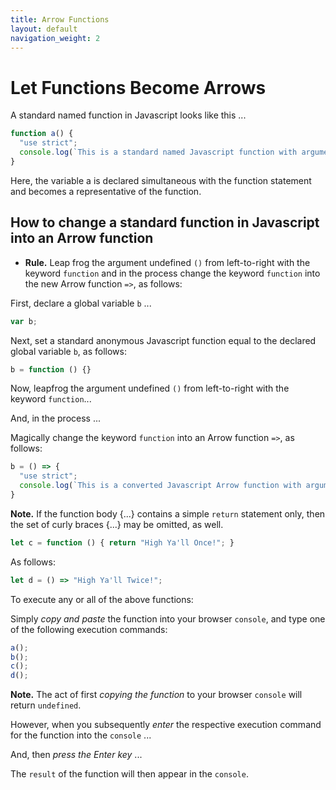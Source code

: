 ```yaml
---
title: Arrow Functions
layout: default
navigation_weight: 2
---
```

# Let Functions Become Arrows

A standard named function in Javascript looks like this ...

```Javascript
function a() {
  "use strict";
  console.log(`This is a standard named Javascript function with argument undefined.`);
}
```

Here, the variable a is declared simultaneous with the function statement and becomes a representative of the function.

## How to change a standard function in Javascript into an Arrow function

- **Rule.** Leap frog the argument undefined `()` from left-to-right with the keyword `function` and in the process change the keyword `function` into the new Arrow function `=>`, as follows:

First, declare a global variable `b` ...

```Javascript
var b;
```

Next, set a standard anonymous Javascript function equal to the declared global variable `b`, as follows:

```Javascript
b = function () {}
```

Now, leapfrog the argument undefined `()` from left-to-right with the keyword `function`...

And, in the process ...

Magically change the keyword `function` into an Arrow function `=>`, as follows:

```Javascript
b = () => {
  "use strict";
  console.log(`This is a converted Javascript Arrow function with argument undefined.`);
}
```

**Note.** If the function body {...} contains a simple `return` statement only, then the set of curly braces {...} may be omitted, as well.

```Javascript
let c = function () { return "High Ya'll Once!"; }
```

As follows:

```Javascript
let d = () => "High Ya'll Twice!";
```

To execute any or all of the above functions:

Simply *copy and paste* the function into your browser `console`, and type one of the following execution commands:

```Javascript
a();
b();
c();
d();
```

**Note.** The act of first *copying the function* to your browser `console` will return `undefined`.

However, when you subsequently *enter* the respective execution command for the function into the `console` ...

And, then *press the Enter key* ...

The `result` of the function will then appear in the `console`.
